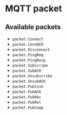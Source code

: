 # MQTT packet

## Available packets

*   `packet.Connect`
*   `packet.ConnACK`
*   `packet.Disconnect`
*   `packet.PingReq`
*   `packet.PingResp`
*   `packet.Subscribe`
*   `packet.SubACK`
*   `packet.Unsubscribe`
*   `packet.UnsubACK`
*   `packet.Publish`
*   `packet.PubACK`
*   `packet.PubRec`
*   `packet.PubRel`
*   `packet.PubComp`
